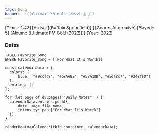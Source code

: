 ```yaml
---
tags: Song  
banner: "![[Ultimate FM Gold (2022).jpg]]"
---
```

[Time:: 2:43]
[Artist:: [[Buffalo Springfield]] ]
[Genre:: Alternative]
[Played:: 5]
[Album:: [[Ultimate FM Gold (2022)]]]
[Year:: 2022]
### Dates
````dataview
TABLE Favorite_Song
WHERE Favorite_Song = [[For What It's Worth]]
````

  ```dataviewjs
const calendarData = { 
	colors: { 
		blue: ["#9ccfd8", "#5BAAB8", "#57A1BB", "#5da8c7", "#3e8fb0"] 
	}, 
	entries: [] 
}; 

for (let page of dv.pages('"Daily Notes"')) { 
	calendarData.entries.push({ 
		date: page.file.name, 
		intensity: page["For_What_It's_Worth"]
	}); 
} 

renderHeatmapCalendar(this.container, calendarData);
```
